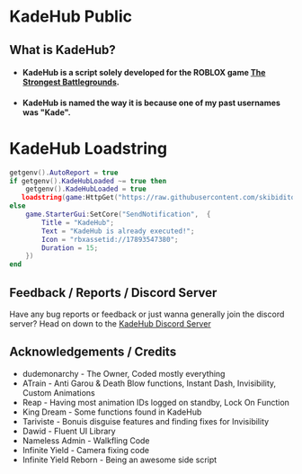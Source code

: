 
# KadeHub Public
## What is KadeHub?
- #### KadeHub is a script solely developed for the ROBLOX game [The Strongest Battlegrounds](https://www.roblox.com/games/10449761463/The-Strongest-Battlegrounds?AssetId=10449761463).
- #### KadeHub is named the way it is because one of my past usernames was "Kade".


# KadeHub Loadstring
```lua
getgenv().AutoReport = true
if getgenv().KadeHubLoaded ~= true then
    getgenv().KadeHubLoaded = true
   loadstring(game:HttpGet("https://raw.githubusercontent.com/skibiditoiletfan2007/KadeHubRepository/main/Latest.lua"))()
else
    game.StarterGui:SetCore("SendNotification",  {
        Title = "KadeHub";
        Text = "KadeHub is already executed!";
        Icon = "rbxassetid://17893547380";
        Duration = 15;
    })
end
```
## Feedback / Reports / Discord Server

Have any bug reports or feedback or just wanna generally join the discord server? Head on down to the [KadeHub Discord Server](https://discord.gg/V6ETjQ76bP)


## Acknowledgements / Credits

 - dudemonarchy - The Owner, Coded mostly everything
 - ATrain - Anti Garou & Death Blow functions, Instant Dash, Invisibility, Custom Animations 
 - Reap - Having most animation IDs logged on standby, Lock On Function
 - King Dream - Some functions found in KadeHub
 - Tariviste - Bonuis disguise features and finding fixes for Invisibility
 - Dawid - Fluent UI Library
 - Nameless Admin - Walkfling Code
 - Infinite Yield - Camera fixing code
 - Infinite Yield Reborn - Being an awesome side script

